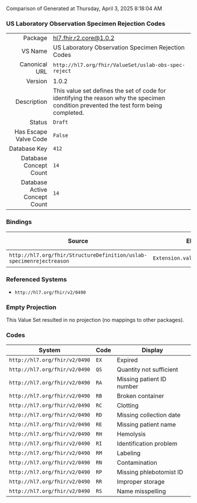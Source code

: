 Comparison of 
Generated at Thursday, April 3, 2025 8:18:04 AM

### US Laboratory Observation Specimen Rejection Codes

|      |     |
| ---: | --- |
| Package | hl7.fhir.r2.core@1.0.2 |
| VS Name | US Laboratory Observation Specimen Rejection Codes |
| Canonical URL | `http://hl7.org/fhir/ValueSet/uslab-obs-spec-reject` |
| Version | 1.0.2 |
| Description | This value set defines the set of code for identifying the reason why the specimen condition prevented the test form being completed. |
| Status | `Draft` |
| Has Escape Valve Code | `False` |
| Database Key | `412` |
| Database Concept Count | `14` |
| Database Active Concept Count | `14` |
### Bindings

| Source | Element | Binding | Strength | Element Short |
| ------ | ------- | ------- | -------- | ------------- |
| `http://hl7.org/fhir/StructureDefinition/uslab-specimenrejectreason` | `Extension.valueCodeableConcept` | `http://hl7.org/fhir/ValueSet/uslab-obs-spec-reject` | `Extensible` | Value of extension |

### Referenced Systems

* `http://hl7.org/fhir/v2/0490`
### Empty Projection

This Value Set resulted in no projection (no mappings to other packages).

### Codes

| System | Code | Display |
| ------ | ---- | ------- |
| `http://hl7.org/fhir/v2/0490` | `EX` | Expired |
| `http://hl7.org/fhir/v2/0490` | `QS` | Quantity not sufficient |
| `http://hl7.org/fhir/v2/0490` | `RA` | Missing patient ID number |
| `http://hl7.org/fhir/v2/0490` | `RB` | Broken container |
| `http://hl7.org/fhir/v2/0490` | `RC` | Clotting |
| `http://hl7.org/fhir/v2/0490` | `RD` | Missing collection date |
| `http://hl7.org/fhir/v2/0490` | `RE` | Missing patient name |
| `http://hl7.org/fhir/v2/0490` | `RH` | Hemolysis |
| `http://hl7.org/fhir/v2/0490` | `RI` | Identification problem |
| `http://hl7.org/fhir/v2/0490` | `RM` | Labeling |
| `http://hl7.org/fhir/v2/0490` | `RN` | Contamination |
| `http://hl7.org/fhir/v2/0490` | `RP` | Missing phlebotomist ID |
| `http://hl7.org/fhir/v2/0490` | `RR` | Improper storage |
| `http://hl7.org/fhir/v2/0490` | `RS` | Name misspelling |
